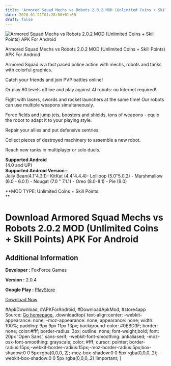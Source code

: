 ```yaml
---
title: 'Armored Squad Mechs vs Robots 2.0.2 MOD (Unlimited Coins + Skill Points) APK For Android'
date: 2020-01-21T01:28:00+01:00
draft: false
---
```


![Armored Squad Mechs vs Robots 2.0.2 MOD (Unlimited Coins + Skill Points) APK For Android](https://i0.wp.com/apkhome.net/wp-content/uploads/2020/01/Armored-Squad-Mechs-vs-Robots-2.0.2-MOD-Unlimited-Coins-Skill-Points.png "Armored Squad Mechs vs Robots 2.0.2 MOD (Unlimited Coins + Skill Points) APK For Android")

  

Armored Squad Mechs vs Robots 2.0.2 MOD (Unlimited Coins + Skill Points) APK For Android

Armored Squad is a fast paced online action with mechs, robots and tanks with colorful graphics.

Catch your friends and join PVP battles online!

Or play 60 levels offline and play against AI robots: no Internet required!

Fight with lasers, swords and rocket launchers at the same time! Our robots can use multiple weapons simultaneously.

Force fields and jump jets, boosters and shields, tons of weapons - equip the robot to adapt it to your playing style.

Repair your allies and put defensive sentries.

Collect pieces of destroyed machinery to assemble a new robot.

Reach new ranks in multiplayer or solo duels.

**Supported Android**  
{4.0 and UP}  
**Supported Android Version**:-  
Jelly Bean(4.1"4.3.1)- KitKat (4.4"4.4.4)- Lollipop (5.0"5.0.2) - Marshmallow (6.0 - 6.0.1) - Nougat (7.0 " 7.1.1) - Oreo (8.0-8.1) - Pie (9.0)

**MOD TYPE: Unlimited Coins + Skill Points  
**

Download Armored Squad Mechs vs Robots 2.0.2 MOD (Unlimited Coins + Skill Points) APK For Android
=================================================================================================

Additional Information
----------------------

**Developer :** FoxForce Games

**Version :** 2.0.4

**Google Play :** [PlayStore](https://play.google.com/store/apps/details?id=com.FoxForceGames.ArmoredSquad)

  

[Download Now](https://store4app.co/post/armored-squad-mechs-vs-robots-2-0-2-mod-unlimited-coins-skill-points-apk-for-android_1579547946)

  
#ApkDownload, #APKForAndroid, #DownloadApkMod, #store4app  
Source: [Go homepage.](https://store4app.co/post/armored-squad-mechs-vs-robots-2-0-2-mod-unlimited-coins-skill-points-apk-for-android_1579547946) .downloadtop{ text-align:center; -webkit-appearance: none; -moz-appearance: none; appearance: none; width: 100%; padding: 9px 9px 11px 13px; background-color: #0EBD3F; border: none; color:#fff; border-radius: 3px; outline: none; font-weight;bold; font: 20px 'Open Sans', sans-serif; -webkit-font-smoothing: antialiased; -moz-osx-font-smoothing: grayscale; color: #fff; cursor: pointer; border-radius:15px;-webkit-border-radius:15px;-moz-border-radius:5px;box-shadow:0 0 5px rgba(0,0,0,.2);-moz-box-shadow:0 0 5px rgba(0,0,0,.2);-webkit-box-shadow:0 0 5px rgba(0,0,0,.2) !important; }